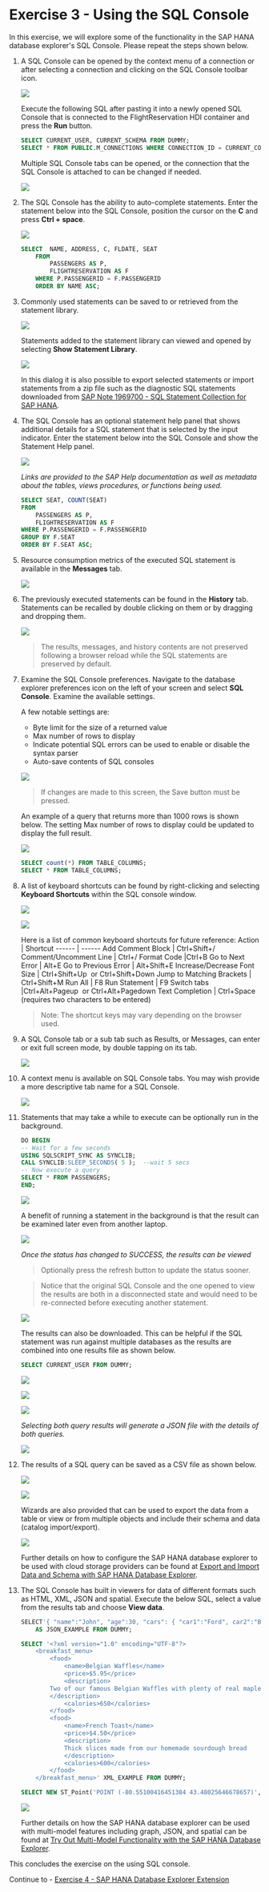 # Exercise 3 - Using the SQL Console
In this exercise, we will explore some of the functionality in the SAP HANA database explorer's SQL Console. Please repeat the steps shown below.

1. A SQL Console can be opened by the context menu of a connection or after selecting a connection and clicking on the SQL Console toolbar icon.  

    ![](images/OpenSQLConsole.png)

    Execute the following SQL after pasting it into a newly opened SQL Console that is connected to the FlightReservation HDI container and press the **Run** button.

    ```SQL
    SELECT CURRENT_USER, CURRENT_SCHEMA FROM DUMMY;
    SELECT * FROM PUBLIC.M_CONNECTIONS WHERE CONNECTION_ID = CURRENT_CONNECTION;
    ```

    Multiple SQL Console tabs can be opened, or the connection that the SQL Console is attached to can be changed if needed.

    ![](images/ChangeConnection.png)

2. The SQL Console has the ability to auto-complete statements.  Enter the statement below into the SQL Console, position the cursor on the **C** and press **Ctrl + space**.

    ![](images/AutoComplete.png)

    ```SQL
    SELECT 	NAME, ADDRESS, C, FLDATE, SEAT
        FROM 
            PASSENGERS AS P,
            FLIGHTRESERVATION AS F
        WHERE P.PASSENGERID = F.PASSENGERID
        ORDER BY NAME ASC;
    ```

3. Commonly used statements can be saved to or retrieved from the statement library.  

    ![](images/StatementLibrary.png)

    Statements added to the statement library can viewed and opened by selecting **Show Statement Library**.  
    
    ![](images/StatementLibraryShow.png)

    In this dialog it is also possible to export selected statements or import statements from a zip file such as the diagnostic SQL statements downloaded from [SAP Note 1969700 - SQL Statement Collection for SAP HANA](https://launchpad.support.sap.com/#/notes/1969700).

4. The SQL Console has an optional statement help panel that shows additional details for a SQL statement that is selected by the input indicator.  Enter the statement below into the SQL Console and show the Statement Help panel. 

    ![](images/StatementHelpPanel.png)
    
    *Links are provided to the SAP Help documentation as well as metadata about the tables, views procedures, or functions being used.* 

    ```SQL
    SELECT SEAT, COUNT(SEAT)
    FROM 
        PASSENGERS AS P,
        FLIGHTRESERVATION AS F
    WHERE P.PASSENGERID = F.PASSENGERID 
    GROUP BY F.SEAT
    ORDER BY F.SEAT ASC;
    ```
    
5. Resource consumption metrics of the executed SQL statement is available in the **Messages** tab.

    ![](images/Messages.png)

6. The previously executed statements can be found in the **History** tab.  Statements can be recalled by double clicking on them or by dragging and dropping them.

    ![](images/History.png)

    >The results, messages, and history contents are not preserved following a browser reload while the SQL statements are preserved by default.

7. Examine the SQL Console preferences.  Navigate to the database explorer preferences icon on the left of your screen and select **SQL Console**. Examine the available settings.  

    A few notable settings are:
    * Byte limit for the size of a returned value
    * Max number of rows to display
    * Indicate potential SQL errors can be used to enable or disable the syntax parser
    * Auto-save contents of SQL consoles
   
    ![](images/DBX_Settings.png)

    >If changes are made to this screen, the Save button must be pressed.

    An example of a query that returns more than 1000 rows is shown below.  The setting Max number of rows to display could be updated to display the full result.

    ![](images/Settings.png)       

    ```SQL
    SELECT count(*) FROM TABLE_COLUMNS;
    SELECT * FROM TABLE_COLUMNS;
    ```

8.  A list of keyboard shortcuts can be found by right-clicking and selecting **Keyboard Shortcuts** within the SQL console window.

    ![](images/OpenShortcuts.png)

    ![](images/KeyboardShortcuts.png)

    Here is a list of common keyboard shortcuts for future reference:
    Action | Shortcut
    ------ | ------
    Add Comment Block | Ctrl+Shift+/
    Comment/Uncomment Line | Ctrl+/
    Format Code	|Ctrl+B
    Go to Next Error | Alt+E
    Go to Previous Error | Alt+Shift+E
    Increase/Decrease Font Size | Ctrl+Shift+Up  or Ctrl+Shift+Down
    Jump to Matching Brackets | Ctrl+Shift+M
    Run All | F8
    Run Statement |	F9
    Switch tabs	|Ctrl+Alt+Pageup  or Ctrl+Alt+Pagedown
    Text Completion | Ctrl+Space (requires two characters to be entered)

    >Note: The shortcut keys may vary depending on the browser used.

9. A SQL Console tab or a sub tab such as Results, or Messages, can enter or exit full screen mode, by double tapping on its tab.  

    ![](images/FullScreen.png)

10. A context menu is available on SQL Console tabs.  You may wish provide a more descriptive tab name for a SQL Console.

    ![](images/SQLConsoleContextMenu.png)

11. Statements that may take a while to execute can be optionally run in the background.

    ```SQL
    DO BEGIN
    -- Wait for a few seconds
    USING SQLSCRIPT_SYNC AS SYNCLIB;
    CALL SYNCLIB:SLEEP_SECONDS( 5 );  --wait 5 secs
    -- Now execute a query
    SELECT * FROM PASSENGERS;
    END;
    ```

    ![](images/RunInBackground.png)

    A benefit of running a statement in the background is that the result can be examined later even from another laptop.

    ![](images/ViewBackgroundResults.png)
    
    *Once the status has changed to SUCCESS, the results can be viewed*
    
    >Optionally press the refresh button to update the status sooner.

    >Notice that the original SQL Console and the one opened to view the results are both in a disconnected state and would need to be re-connected before executing another statement.

    ![](images/ViewBackgroundResults2.png)

    The results can also be downloaded.  This can be helpful if the SQL statement was run against multiple databases as the results are combined into one results file as shown below.

    ```SQL
    SELECT CURRENT_USER FROM DUMMY;
    ```

    ![](images/RunOnMultipleDatabases.png)

    ![](images/RunOnMultipleDatabases2.png)

    ![](images/RunOnMultipleDatabases4.png)

    *Selecting both query results will generate a JSON file with the details of both queries.*

    ![](images/RunOnMultipleDatabases3.png)

12. The results of a SQL query can be saved as a CSV file as shown below.  

    ![](images/Download.png)

    ![](images/Download2.png)

    Wizards are also provided that can be used to export the data from a table or view or from multiple objects and include their schema and data (catalog import/export).

    ![](images/ExportandImportWizards.png)

    Further details on how to configure the SAP HANA database explorer to be used with cloud storage providers can be found at [Export and Import Data and Schema with SAP HANA Database Explorer](https://developers.sap.com/tutorials/hana-dbx-export-import.html).

13. The SQL Console has built in viewers for data of different formats such as HTML, XML, JSON and spatial.  Execute the below SQL, select a value from the results tab and choose **View data**. 

    ```SQL
    SELECT'{ "name":"John", "age":30, "cars": { "car1":"Ford", car2":"BMW", car3":"Fiat" }}'
        AS JSON_EXAMPLE FROM DUMMY;
    
    SELECT '<?xml version="1.0" encoding="UTF-8"?>
        <breakfast_menu>
            <food>
                <name>Belgian Waffles</name>
                <price>$5.95</price>
                <description>
            Two of our famous Belgian Waffles with plenty of real maple syrup
            </description>
                <calories>650</calories>
            </food>
            <food>
                <name>French Toast</name>
                <price>$4.50</price>
                <description>
                Thick slices made from our homemade sourdough bread
                </description>
                <calories>600</calories>
            </food>
        </breakfast_menu>' XML_EXAMPLE FROM DUMMY;

    SELECT NEW ST_Point('POINT (-80.55100416451384 43.48025646678657)', 4326) FROM DUMMY;
    ```

    ![](images/view-map.png)
    
    Further details on how the SAP HANA database explorer can be used with multi-model features including graph, JSON, and spatial can be found at [Try Out Multi-Model Functionality with the SAP HANA Database Explorer](https://developers.sap.com/tutorials/hana-dbx-multi-model.html).

This concludes the exercise on the using SQL console.

Continue to - [Exercise 4 - SAP HANA Database Explorer Extension](../ex4/README.md)
